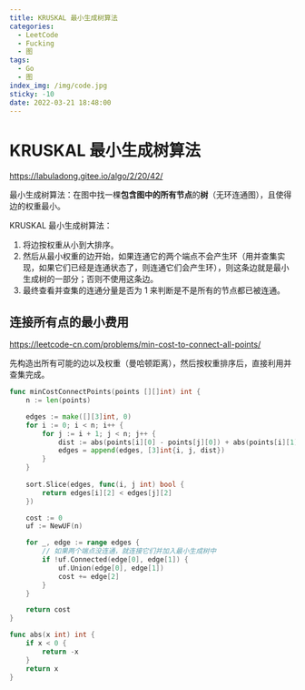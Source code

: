 ```yaml
---
title: KRUSKAL 最小生成树算法
categories:
  - LeetCode
  - Fucking
  - 图
tags:
  - Go
  - 图
index_img: /img/code.jpg
sticky: -10
date: 2022-03-21 18:48:00
---
```


# KRUSKAL 最小生成树算法

https://labuladong.gitee.io/algo/2/20/42/

最小生成树算法：在图中找一棵**包含图中的所有节点**的**树**（无环连通图），且使得边的权重最小。

KRUSKAL 最小生成树算法：
1. 将边按权重从小到大排序。
2. 然后从最小权重的边开始，如果连通它的两个端点不会产生环（用并查集实现，如果它们已经是连通状态了，则连通它们会产生环），则这条边就是最小生成树的一部分；否则不使用这条边。
3. 最终查看并查集的连通分量是否为 1 来判断是不是所有的节点都已被连通。

## 连接所有点的最小费用

https://leetcode-cn.com/problems/min-cost-to-connect-all-points/

先构造出所有可能的边以及权重（曼哈顿距离），然后按权重排序后，直接利用并查集完成。

```go
func minCostConnectPoints(points [][]int) int {
    n := len(points)

    edges := make([][3]int, 0)
    for i := 0; i < n; i++ {
        for j := i + 1; j < n; j++ {
            dist := abs(points[i][0] - points[j][0]) + abs(points[i][1] - points[j][1])
            edges = append(edges, [3]int{i, j, dist})
        }
    } 
    
    sort.Slice(edges, func(i, j int) bool {
        return edges[i][2] < edges[j][2]
    })

    cost := 0
    uf := NewUF(n)

    for _, edge := range edges {
        // 如果两个端点没连通，就连接它们并加入最小生成树中
        if !uf.Connected(edge[0], edge[1]) {
            uf.Union(edge[0], edge[1])
            cost += edge[2]
        }
    }

    return cost
}

func abs(x int) int {
    if x < 0 {
        return -x
    }
    return x
}
```